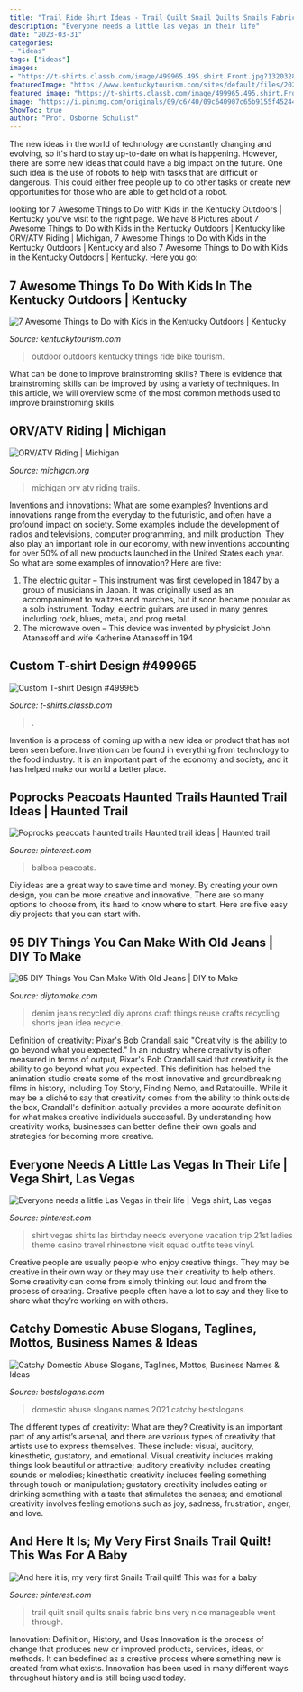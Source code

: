 ```yaml
---
title: "Trail Ride Shirt Ideas - Trail Quilt Snail Quilts Snails Fabric Bins Very Nice Manageable Went Through"
description: "Everyone needs a little las vegas in their life"
date: "2023-03-31"
categories:
- "ideas"
tags: ["ideas"]
images:
- "https://t-shirts.classb.com/image/499965.495.shirt.Front.jpg?1320328443"
featuredImage: "https://www.kentuckytourism.com/sites/default/files/2020-02/kentucky_outdoor-family-bike-ride_teaser.jpg"
featured_image: "https://t-shirts.classb.com/image/499965.495.shirt.Front.jpg?1320328443"
image: "https://i.pinimg.com/originals/09/c6/40/09c640907c65b9155f45244e75ad0d3b.jpg"
ShowToc: true
author: "Prof. Osborne Schulist"
---
```



The new ideas in the world of technology are constantly changing and evolving, so it's hard to stay up-to-date on what is happening. However, there are some new ideas that could have a big impact on the future. One such idea is the use of robots to help with tasks that are difficult or dangerous. This could either free people up to do other tasks or create new opportunities for those who are able to get hold of a robot.

	

		
looking for 7 Awesome Things to Do with Kids in the Kentucky Outdoors | Kentucky you've visit to the right page. We have 8 Pictures about 7 Awesome Things to Do with Kids in the Kentucky Outdoors | Kentucky like ORV/ATV Riding | Michigan, 7 Awesome Things to Do with Kids in the Kentucky Outdoors | Kentucky and also 7 Awesome Things to Do with Kids in the Kentucky Outdoors | Kentucky. Here you go:
		
    
## 7 Awesome Things To Do With Kids In The Kentucky Outdoors | Kentucky

<img loading=lazy src="https://www.kentuckytourism.com/sites/default/files/2020-02/kentucky_outdoor-family-bike-ride_teaser.jpg" onerror="this.onerror=null;this.src='https://tse3.mm.bing.net/th?id=OIP.vF209peGLW1yszypMyxwLQHaEK&amp;pid=15.1';" alt="7 Awesome Things to Do with Kids in the Kentucky Outdoors | Kentucky">

_Source: kentuckytourism.com_

>outdoor outdoors kentucky things ride bike tourism. 

	

What can be done to improve brainstroming skills?
There is evidence that brainstroming skills can be improved by using a variety of techniques. In this article, we will overview some of the most common methods used to improve brainstroming skills.

    
## ORV/ATV Riding | Michigan

<img loading=lazy src="https://www.michigan.org/sites/default/files/uploads/2018/pure-michigan-orv-trails.jpg" onerror="this.onerror=null;this.src='https://tse3.mm.bing.net/th?id=OIP.rIotP5xBmmh7gIMDhP_RagHaD4&amp;pid=15.1';" alt="ORV/ATV Riding | Michigan">

_Source: michigan.org_

>michigan orv atv riding trails. 

	

Inventions and innovations: What are some examples?
Inventions and innovations range from the everyday to the futuristic, and often have a profound impact on society. Some examples include the development of radios and televisions, computer programming, and milk production. They also play an important role in our economy, with new inventions accounting for over 50% of all new products launched in the United States each year. So what are some examples of innovation? Here are five: 
1) The electric guitar – This instrument was first developed in 1847 by a group of musicians in Japan. It was originally used as an accompaniment to waltzes and marches, but it soon became popular as a solo instrument. Today, electric guitars are used in many genres including rock, blues, metal, and prog metal. 
2) The microwave oven – This device was invented by physicist John Atanasoff and wife Katherine Atanasoff in 194
    
## Custom T-shirt Design #499965

<img loading=lazy src="https://t-shirts.classb.com/image/499965.495.shirt.Front.jpg?1320328443" onerror="this.onerror=null;this.src='https://tse4.mm.bing.net/th?id=OIP.UL22j4WZ2yGhQLJ8Odm3JQHaG3&amp;pid=15.1';" alt="Custom T-shirt Design #499965">

_Source: t-shirts.classb.com_

>. 

	

Invention is a process of coming up with a new idea or product that has not been seen before. Invention can be found in everything from technology to the food industry. It is an important part of the economy and society, and it has helped make our world a better place.

    
## Poprocks Peacoats Haunted Trails Haunted Trail Ideas | Haunted Trail

<img loading=lazy src="https://i.pinimg.com/originals/09/c6/40/09c640907c65b9155f45244e75ad0d3b.jpg" onerror="this.onerror=null;this.src='https://tse4.mm.bing.net/th?id=OIP.VfUiliFBWgcwRplB0gNTEwHaJ4&amp;pid=15.1';" alt="Poprocks peacoats haunted trails Haunted trail ideas | Haunted trail">

_Source: pinterest.com_

>balboa peacoats. 

	

Diy ideas are a great way to save time and money. By creating your own design, you can be more creative and innovative. There are so many options to choose from, it’s hard to know where to start. Here are five easy diy projects that you can start with.

    
## 95 DIY Things You Can Make With Old Jeans | DIY To Make

<img loading=lazy src="http://www.diytomake.com/wp-content/uploads/2016/11/DIY-Denim-Aprons.jpg" onerror="this.onerror=null;this.src='https://tse3.mm.bing.net/th?id=OIP.fmOfPdchB0vajQLUCHWH_wHaGS&amp;pid=15.1';" alt="95 DIY Things You Can Make With Old Jeans | DIY to Make">

_Source: diytomake.com_

>denim jeans recycled diy aprons craft things reuse crafts recycling shorts jean idea recycle. 

	

Definition of creativity: Pixar's Bob Crandall said "Creativity is the ability to go beyond what you expected."
In an industry where creativity is often measured in terms of output, Pixar's Bob Crandall said that creativity is the ability to go beyond what you expected. This definition has helped the animation studio create some of the most innovative and groundbreaking films in history, including Toy Story, Finding Nemo, and Ratatouille.
While it may be a cliché to say that creativity comes from the ability to think outside the box, Crandall's definition actually provides a more accurate definition for what makes creative individuals successful. By understanding how creativity works, businesses can better define their own goals and strategies for becoming more creative.

    
## Everyone Needs A Little Las Vegas In Their Life | Vega Shirt, Las Vegas

<img loading=lazy src="https://i.pinimg.com/originals/3d/5e/74/3d5e74dcb5b767b09c0cd92dac5a33c2.jpg" onerror="this.onerror=null;this.src='https://tse1.mm.bing.net/th?id=OIP.LoZpzMRlwZMqiOzI8OJAYAHaJ4&amp;pid=15.1';" alt="Everyone needs a little Las Vegas in their life | Vega shirt, Las vegas">

_Source: pinterest.com_

>shirt vegas shirts las birthday needs everyone vacation trip 21st ladies theme casino travel rhinestone visit squad outfits tees vinyl. 

	

Creative people are usually people who enjoy creative things. They may be creative in their own way or they may use their creativity to help others. Some creativity can come from simply thinking out loud and from the process of creating. Creative people often have a lot to say and they like to share what they’re working on with others.

    
## Catchy Domestic Abuse Slogans, Taglines, Mottos, Business Names &amp; Ideas

<img loading=lazy src="https://www.bestslogans.com/img/pics/201710_1140_ihbgh.png" onerror="this.onerror=null;this.src='https://tse2.mm.bing.net/th?id=OIP.45NvzSJuH1LAd_1On2aLtQHaHa&amp;pid=15.1';" alt="Catchy Domestic Abuse Slogans, Taglines, Mottos, Business Names &amp; Ideas">

_Source: bestslogans.com_

>domestic abuse slogans names 2021 catchy bestslogans. 

	

The different types of creativity: What are they?
Creativity is an important part of any artist’s arsenal, and there are various types of creativity that artists use to express themselves. These include: visual, auditory, kinesthetic, gustatory, and emotional. Visual creativity includes making things look beautiful or attractive; auditory creativity includes creating sounds or melodies; kinesthetic creativity includes feeling something through touch or manipulation; gustatory creativity includes eating or drinking something with a taste that stimulates the senses; and emotional creativity involves feeling emotions such as joy, sadness, frustration, anger, and love.

    
## And Here It Is; My Very First Snails Trail Quilt! This Was For A Baby

<img loading=lazy src="https://i.pinimg.com/originals/10/c7/1d/10c71de50abd32586c34d223a1963735.jpg" onerror="this.onerror=null;this.src='https://tse4.mm.bing.net/th?id=OIP.snkuIM9E63RVeAwwQ0ktkgHaJ4&amp;pid=15.1';" alt="And here it is; my very first Snails Trail quilt! This was for a baby">

_Source: pinterest.com_

>trail quilt snail quilts snails fabric bins very nice manageable went through. 

	

Innovation: Definition, History, and Uses
Innovation is the process of change that produces new or improved products, services, ideas, or methods. It can bedefined as a creative process where something new is created from what exists. Innovation has been used in many different ways throughout history and is still being used today.

